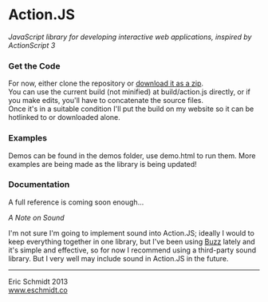 # Action.JS

*JavaScript library for developing interactive web applications, inspired by ActionScript 3*

### Get the Code

For now, either clone the repository or [download it as a zip](https://github.com/ericschmidt/Action.JS/archive/master.zip).  
You can use the current build (not minified) at build/action.js directly, or if you make edits, you'll have to concatenate the source files.  
Once it's in a suitable condition I'll put the build on my website so it can be hotlinked to or downloaded alone.

### Examples

Demos can be found in the demos folder, use demo.html to run them. More examples are being made as the library is being updated!

### Documentation

A full reference is coming soon enough...

*A Note on Sound*

I'm not sure I'm going to implement sound into Action.JS; ideally I would to keep everything together in one library, but I've been using [Buzz](http://buzz.jaysalvat.com/) lately and it's simple and effective, so for now I recommend using a third-party sound library. But I very well may include sound in Action.JS in the future.

----
Eric Schmidt 2013  
www.eschmidt.co